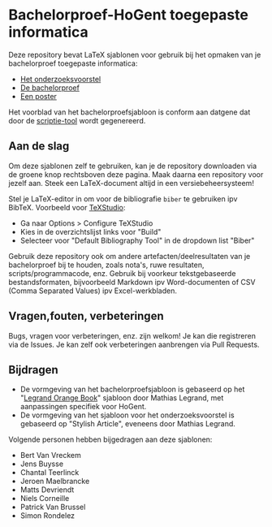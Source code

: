 # Bachelorproef-HoGent toegepaste informatica
Deze repository bevat LaTeX sjablonen voor gebruik bij het opmaken van je bachelorproef toegepaste informatica:

- [Het onderzoeksvoorstel](https://github.com/RobbieVerdurme/Bachelorproef-HoGent/tree/master/voorstel)
- [De bachelorproef](https://github.com/RobbieVerdurme/Bachelorproef-HoGent/tree/master/bachproef)
- [Een poster](https://github.com/RobbieVerdurme/Bachelorproef-HoGent/tree/master/poster)

Het voorblad van het bachelorproefsjabloon is conform aan datgene dat door de [scriptie-tool](https://scriptie.hogent.be/) wordt gegenereerd.

## Aan de slag
Om deze sjablonen zelf te gebruiken, kan je de repository downloaden via de groene knop rechtsboven deze pagina. Maak daarna een repository voor jezelf aan. Steek een LaTeX-document altijd in een versiebeheersysteem!

Stel je LaTeX-editor in om voor de bibliografie ```biber``` te gebruiken ipv BibTeX. Voorbeeld voor [TeXStudio](https://www.texstudio.org/):

- Ga naar Options > Configure TeXStudio
- Kies in de overzichtslijst links voor "Build"
- Selecteer voor "Default Bibliography Tool" in de dropdown list "Biber"

Gebruik deze repository ook om andere artefacten/deelresultaten van je bachelorproef bij te houden, zoals nota's, ruwe resultaten, scripts/programmacode, enz. Gebruik bij voorkeur tekstgebaseerde bestandsformaten, bijvoorbeeld Markdown ipv Word-documenten of CSV (Comma Separated Values) ipv Excel-werkbladen.

## Vragen,fouten, verbeteringen
Bugs, vragen voor verbeteringen, enz. zijn welkom! Je kan die registreren via de Issues. Je kan zelf ook verbeteringen aanbrengen via Pull Requests.

## Bijdragen
- De vormgeving van het bachelorproefsjabloon is gebaseerd op het "[Legrand Orange Book](http://www.latextemplates.com/template/the-legrand-orange-book)" sjabloon door Mathias Legrand, met aanpassingen specifiek voor HoGent.
- De vormgeving van het sjabloon voor het onderzoeksvoorstel is gebaseerd op "Stylish Article", eveneens door Mathias Legrand.

Volgende personen hebben bijgedragen aan deze sjablonen:

- Bert Van Vreckem
- Jens Buysse
- Chantal Teerlinck
- Jeroen Maelbrancke
- Matts Devriendt
- Niels Corneille
- Patrick Van Brussel
- Simon Rondelez
